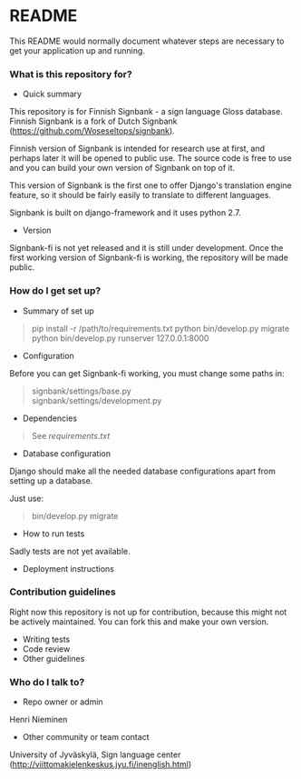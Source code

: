 # README #

This README would normally document whatever steps are necessary to get your application up and running.

### What is this repository for? ###

* Quick summary

This repository is for Finnish Signbank - a sign language Gloss database.
Finnish Signbank is a fork of Dutch Signbank (https://github.com/Woseseltops/signbank).

Finnish version of Signbank is intended for research use at first, and perhaps later it will be opened to public use.
The source code is free to use and you can build your own version of Signbank on top of it.

This version of Signbank is the first one to offer Django's translation engine feature, so it should be fairly easily to translate to different languages.

Signbank is built on django-framework and it uses python 2.7.

* Version

Signbank-fi is not yet released and it is still under development.
Once the first working version of Signbank-fi is working, the repository will be made public.

### How do I get set up? ###

* Summary of set up

> pip install -r /path/to/requirements.txt
> python bin/develop.py migrate
> python bin/develop.py runserver 127.0.0.1:8000

* Configuration

Before you can get Signbank-fi working, you must change some paths in:  
> signbank/settings/base.py  
> signbank/settings/development.py                              

* Dependencies

> See *requirements.txt*

* Database configuration

Django should make all the needed database configurations apart from setting up a database.

Just use:
> bin/develop.py migrate

* How to run tests

Sadly tests are not yet available.

* Deployment instructions

### Contribution guidelines ###

Right now this repository is not up for contribution, because this might not be actively maintained. You can fork this and make your own version.

* Writing tests
* Code review
* Other guidelines

### Who do I talk to? ###

* Repo owner or admin

Henri Nieminen

* Other community or team contact

University of Jyväskylä, Sign language center (http://viittomakielenkeskus.jyu.fi/inenglish.html)